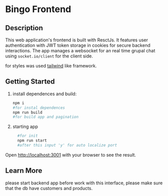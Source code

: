 # Bingo Frontend

## Description

This web application's frontend is built with ResctJs. It features user authentication with JWT token storage in cookies for secure backend interactions. The app manages a websocket for an real time grupal chat using `socket.io/client` for the client side.

for styles was used [tailwind](https://tailwindcss.com/) like framework.

## Getting Started

1. install dependences and build:
   ```bash
   npm i
   #for instal dependences
   npm run build
   #for build app and pagination
   ```
2. starting app
    ```bash
      #for init
      npm run start
      #after this input 'y' for auto localize port
    ```

Open [http://localhost:3001](http://localhost:3001) with your browser to see the result.

## Learn More

please start backend app before work with this interface, please make sure that the db have customers and products.
